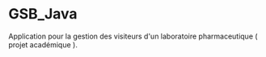# GSB_Java
Application pour la gestion des visiteurs d'un laboratoire pharmaceutique ( projet académique ).
